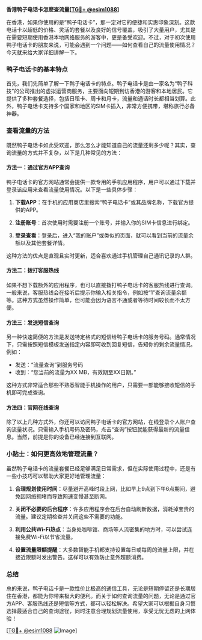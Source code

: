 **香港鸭子电话卡怎麽查流量[[TG💪+ @esim1088](https://t.me/s/esim1088)]**

在香港，如果你使用的是“鸭子电话卡”，那一定对它的便捷和实惠印象深刻。这款电话卡以超低的价格、灵活的套餐以及良好的信号覆盖，吸引了大量用户，尤其是在需要短期使用香港本地网络服务的游客中，更是备受欢迎。不过，对于初次使用鸭子电话卡的朋友来说，可能会遇到一个问题——如何查看自己的流量使用情况？今天就来给大家详细讲解一下。

### 鸭子电话卡的基本特点

首先，我们先简单了解一下鸭子电话卡的特点。鸭子电话卡是由一家名为“鸭子科技”的公司推出的虚拟运营商服务，主要面向短期到访香港的游客和本地居民。它提供了多种套餐选择，包括日租卡、周卡和月卡，流量和通话时长都相当划算。此外，鸭子电话卡支持多个国家和地区的SIM卡插入，非常方便携带，堪称旅行必备神器。

### 查看流量的方法

既然鸭子电话卡如此受欢迎，那么怎么才能知道自己的流量还剩多少呢？其实，查询流量的方式并不复杂，以下是几种常见的方法：

#### 方法一：通过官方APP查询

鸭子电话卡的官方网站通常会提供一款专用的手机应用程序，用户可以通过下载并登录该应用来查看流量使用情况。以下是一些具体步骤：

1. **下载APP**：在手机的应用商店里搜索“鸭子电话卡”或其品牌名称，下载官方提供的APP。
   
2. **注册账号**：首次使用时需要注册一个账号，并输入你的SIM卡信息进行绑定。

3. **登录查看**：登录后，进入“我的账户”或类似的页面，就可以看到当前的流量余额以及其他套餐详情。

这种方法的优点是直观且实时更新，适合喜欢通过手机管理自己通讯记录的人群。

#### 方法二：拨打客服热线

如果不想下载额外的应用程序，也可以直接拨打鸭子电话卡的客服热线进行查询。一般来说，客服热线会在接听后提示你输入相关指令，例如按“1”查询流量余额等。这种方式虽然操作简单，但可能会因为语言不通或者等待时间较长而不太方便。

#### 方法三：发送短信查询

另一种快速简便的方法是发送特定格式的短信给鸭子电话卡的服务号码。通常情况下，只需按照短信模板发送指定内容即可收到回复短信，告知你的剩余流量情况。例如：

- 发送：“流量查询”到服务号码
- 收到：“您当前的流量为XX MB，有效期至XX日期。”

这种方式非常适合那些不熟悉智能手机操作的用户，只需要一部能够接收短信的手机即可完成查询。

#### 方法四：官网在线查询

除了以上几种方式外，你还可以访问鸭子电话卡的官方网站，在线登录个人账户查询流量状况。只需输入手机号码及密码，点击“查询”按钮就能获得最新的流量信息。当然，前提是你的设备已经连接到互联网。

### 小贴士：如何更高效地管理流量？

虽然鸭子电话卡的流量套餐已经足够满足日常需求，但在实际使用过程中，还是有一些小技巧可以帮助大家更好地管理流量：

1. **合理规划使用时间**：尽量避开高峰时段上网，比如早上9点到下午6点期间，避免因网络拥堵而导致网速变慢甚至断网。

2. **关闭不必要的后台程序**：许多应用程序会在后台自动刷新数据，消耗掉宝贵的流量。建议定期检查并关闭这些不需要的功能。

3. **利用公共Wi-Fi热点**：当身处咖啡馆、商场等人流密集的地方时，可以尝试连接免费Wi-Fi以节省流量。

4. **设置流量限额提醒**：大多数智能手机都支持设置每日或每周的流量上限，并在接近限额时发出警告。这样可以有效防止意外超额消费。

### 总结

总的来说，鸭子电话卡是一款性价比极高的通信工具，无论是短期停留还是长期居住在香港，都能为你带来极大的便利。而关于如何查询流量的问题，无论是通过官方APP、客服热线还是短信等方式，都可以轻松解决。希望大家可以根据自身习惯选择最适合自己的查询途径，同时注意合理规划流量使用，享受无忧无虑的上网体验！

[[TG💪+ @esim1088](https://t.me/s/esim1088) ![Image](https://i.postimg.cc/4NQfJmqS/Snipaste-2025-05-13-00-14-12.png)]